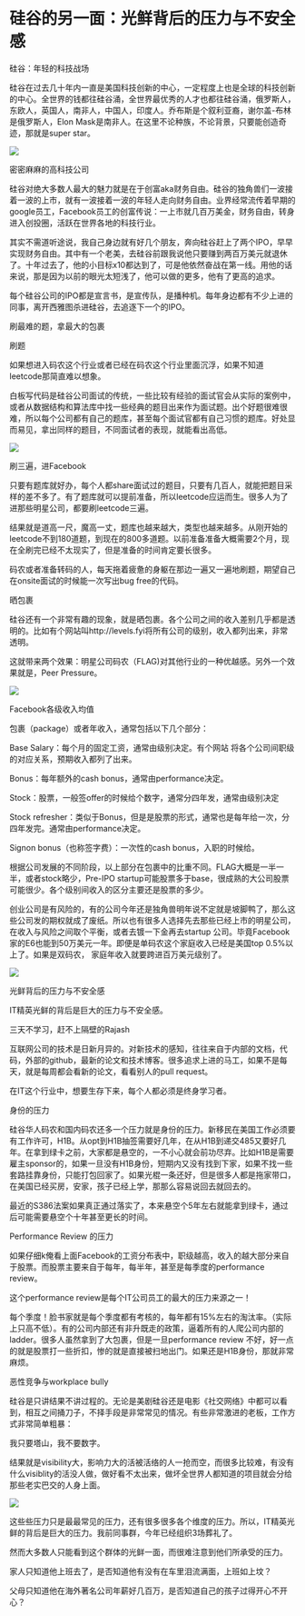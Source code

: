 # 硅谷的另一面：光鲜背后的压力与不安全感

硅谷：年轻的科技战场

硅谷在过去几十年内一直是美国科技创新的中心，一定程度上也是全球的科技创新的中心。全世界的钱都往硅谷涌，全世界最优秀的人才也都往硅谷涌，俄罗斯人，东欧人，英国人，南非人，中国人，印度人。乔布斯是个叙利亚裔，谢尔盖-布林是俄罗斯人，Elon Mask是南非人。在这里不论种族，不论背景，只要能创造奇迹，那就是super star。

 ![](https://mmbiz.qpic.cn/mmbiz_jpg/DtXMOMzhHRerJNVdRul5NZibDze9CpnPZZyEHCwKo6SqKsG0yHicBxzzpGbqpzsExmoICsrKCK5qsiabjUzNu1Crw/640?wx_fmt=jpeg&tp=webp&wxfrom=5&wx_lazy=1&wx_co=1)

密密麻麻的高科技公司

硅谷对绝大多数人最大的魅力就是在于创富aka财务自由。硅谷的独角兽们一波接着一波的上市，就有一波接着一波的年轻人走向财务自由。业界经常流传着早期的google员工，Facebook员工的创富传说：一上市就几百万美金，财务自由，转身进入创投圈，活跃在世界各地的科技行业。

其实不需道听途说，我自己身边就有好几个朋友，奔向硅谷赶上了两个IPO，早早实现财务自由。其中有一个老美，去硅谷前跟我说他只要赚到两百万美元就退休了。十年过去了，他的小目标x10都达到了，可是他依然奋战在第一线。用他的话来说，那是因为以前的眼光太短浅了，他可以做的更多，他有了更高的追求。

每个硅谷公司的IPO都是宣言书，是宣传队，是播种机。每年身边都有不少上进的同事，离开西雅图杀进硅谷，去追逐下一个的IPO。

刷最难的题，拿最大的包裹

刷题

如果想进入码农这个行业或者已经在码农这个行业里面沉浮，如果不知道leetcode那简直难以想象。

白板写代码是硅谷公司面试的传统，一些比较有经验的面试官会从实际的案例中，或者从数据结构和算法库中找一些经典的题目出来作为面试题。出个好题很难很难，所以每个公司都有自己的题库，甚至每个面试官都有自己习惯的题库。好处显而易见，拿出同样的题目，不同面试者的表现，就能看出高低。

 ![](https://mmbiz.qpic.cn/mmbiz_jpg/DtXMOMzhHRerJNVdRul5NZibDze9CpnPZzib4Bibqb2UvTfbUGZfKFCac7tygtwP0gNOMYV6qU6libBWdvWP51fWVg/640?wx_fmt=jpeg&tp=webp&wxfrom=5&wx_lazy=1&wx_co=1)

刷三遍，进Facebook

只要有题库就好办，每个人都share面试过的题目，只要有几百人，就能把题目采样的差不多了。有了题库就可以提前准备，所以leetcode应运而生。很多人为了进那些明星公司，都要刷leetcode三遍。

结果就是道高一尺，魔高一丈，题库也越来越大，类型也越来越多。从刚开始的leetcode不到180道题，到现在的800多道题。以前准备准备大概需要2个月，现在全刷完已经不太现实了，但是准备的时间肯定要长很多。

码农或者准备转码的人，每天拖着疲惫的身躯在那边一遍又一遍地刷题，期望自己在onsite面试的时候能一次写出bug free的代码。

晒包裹

硅谷还有一个非常有趣的现象，就是晒包裹。各个公司之间的收入差别几乎都是透明的。比如有个网站叫http://levels.fyi将所有公司的级别，收入都列出来，非常透明。

这就带来两个效果：明星公司码农（FLAG)对其他行业的一种优越感。另外一个效果就是，Peer Pressure。

 ![](https://mmbiz.qpic.cn/mmbiz_png/DtXMOMzhHRerJNVdRul5NZibDze9CpnPZ3ae5FjyicpAicZkBcqOoZ0mqELpl3O26aD7Ua4W19EkzfO3aSMJJ6vWg/640?wx_fmt=png&tp=webp&wxfrom=5&wx_lazy=1&wx_co=1)

Facebook各级收入均值

包裹（package）或者年收入，通常包括以下几个部分：

Base Salary：每个月的固定工资，通常由级别决定。有个网站 将各个公司间职级的对应关系，预期收入都列了出来。

Bonus：每年额外的cash bonus，通常由performance决定。

Stock：股票，一般签offer的时候给个数字，通常分四年发，通常由级别决定

Stock refresher：类似于Bonus，但是是股票的形式，通常也是每年给一次，分四年发完。通常由performance决定。

Signon bonus（也称签字费）：一次性的cash bonus，入职的时候给。

根据公司发展的不同阶段，以上部分在包裹中的比重不同。FLAG大概是一半一半，或者stock略少，Pre-IPO startup可能股票多于base，很成熟的大公司股票可能很少。各个级别间收入的区分主要还是股票的多少。

创业公司是有风险的，有的公司今年还是独角兽明年说不定就是坡脚鸭了，那么这些公司发的期权就成了废纸。所以也有很多人选择先去那些已经上市的明星公司，在收入与风险之间取个平衡，或者去镀一下金再去startup 公司。毕竟Facebook家的E6也能到50万美元一年。即便是单码农这个家庭收入已经是美国top 0.5%以上了。如果是双码农， 家庭年收入就要跨进百万美元级别了。

 ![](https://mmbiz.qpic.cn/mmbiz_jpg/DtXMOMzhHRerJNVdRul5NZibDze9CpnPZicdzRQYfZL0zMeKfcUgTibaPJPgL8wiczCzyMo6GxqsBcic7xlfX97O9Ug/640?wx_fmt=jpeg&tp=webp&wxfrom=5&wx_lazy=1&wx_co=1)

光鲜背后的压力与不安全感

IT精英光鲜的背后是巨大的压力与不安全感。

三天不学习，赶不上隔壁的Rajash

互联网公司的技术是日新月异的。对新技术的感知，往往来自于内部的文档，代码，外部的github，最新的论文和技术博客。很多追求上进的马工，如果不是每天，就是每周都会看新的论文，看看别人的pull request。

 

在IT这个行业中，想要生存下来，每个人都必须是终身学习者。

身份的压力

硅谷华人码农和国内码农还多一个压力就是身份的压力。新移民在美国工作必须要有工作许可，H1B。从opt到H1B抽签需要好几年，在从H1B到递交485又要好几年。在拿到绿卡之前，大家都是悬空的，一不小心就会前功尽弃。比如H1B是需要雇主sponsor的，如果一旦没有H1B身份，短期内又没有找到下家，如果不找一些套路挂靠身份，只能打包回家了。如果光棍一条还好，但是很多人都是拖家带口，在美国已经买房，安家，孩子已经上学，那那么容易说回去就回去的。

最近的S386法案如果真正通过落实了，本来悬空个5年左右就能拿到绿卡，通过后可能需要悬空个十年甚至更长的时间。

Performance Review 的压力

如果仔细k俺看上面Facebook的工资分布表中，职级越高，收入的越大部分来自于股票。而股票主要来自于每年，每半年，甚至是每季度的performance review。

这个performance review是每个IT公司员工的最大的压力来源之一！

每个季度！脸书家就是每个季度都有考核的，每年都有15%左右的淘汰率。（实际上只高不低）。有的公司内部还有非升既走的政策，逼着所有的人爬公司内部的ladder。很多人虽然拿到了大包裹，但是一旦performance review 不好，好一点的就是股票打一些折扣，惨的就是直接被扫地出门。如果还是H1B身份，那就非常麻烦。

恶性竞争与workplace bully

硅谷是只讲结果不讲过程的。无论是美剧硅谷还是电影《社交网络》中都可以看到，相互之间捅刀子，不择手段是非常常见的情况。有些非常激进的老板，工作方式非常简单粗暴：

我只要塔山，我不要数字。

结果就是visibility大，影响力大的活被活络的人一抢而空，而很多比较难，有没有什么visiblity的活没人做，做好看不太出来，做坏全世界人都知道的项目就会分给那些老实巴交的人身上面。

 ![](https://mmbiz.qpic.cn/mmbiz_jpg/DtXMOMzhHRerJNVdRul5NZibDze9CpnPZia6vibOg6KkSa62icLW4qxVHlaletRWDQaGFibb6y5lVwPZ8Zx3BJOHaGg/640?wx_fmt=jpeg&tp=webp&wxfrom=5&wx_lazy=1&wx_co=1)

这些些压力只是最最常见的压力，还有很多很多各个维度的压力。所以，IT精英光鲜的背后是巨大的压力。我前同事群，今年已经组织3场葬礼了。

然而大多数人只能看到这个群体的光鲜一面，而很难注意到他们所承受的压力。

家人只知道他上班去了，是否知道他有没有在车里泪流满面，上班如上坟？

父母只知道他在海外著名公司年薪好几百万，是否知道自己的孩子过得开心不开心？